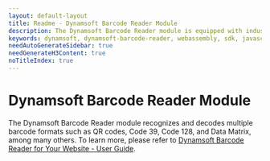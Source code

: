 ```yaml
---
layout: default-layout
title: Readme - Dynamsoft Barcode Reader Module
description: The Dynamsoft Barcode Reader module is equipped with industry-leading algorithms for exceptional speed, accuracy and read rates in barcode reading. 
keywords: dynamsoft, dynamsoft-barcode-reader, webassembly, sdk, javascript, typescript
needAutoGenerateSidebar: true
needGenerateH3Content: true
noTitleIndex: true
---
```


# Dynamsoft Barcode Reader Module

The Dynamsoft Barcode Reader module recognizes and decodes multiple barcode formats such as QR codes, Code 39, Code 128, and Data Matrix, among many others. To learn more, please refer to [Dynamsoft Barcode Reader for Your Website - User Guide](https://www.dynamsoft.com/barcode-reader/docs/web/programming/javascript/user-guide/index.html).